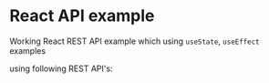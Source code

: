 # React API example

Working React REST API example which using `useState`,
`useEffect` examples

using following REST API's:
